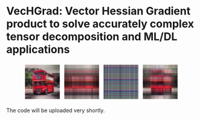 # VecHGrad: Vector Hessian Gradient product to solve accurately complex tensor decomposition and ML/DL applications


<p align="middle">
  <img src="https://github.com/dagrate/vechgrad/blob/master/images/bus_als.png" width="100"/>
  <img src="https://github.com/dagrate/vechgrad/blob/master/images/bus_sgd.png" width="100"/>
  <img src="https://github.com/dagrate/vechgrad/blob/master/images/bus_nag.png" width="100"/>
  <img src="https://github.com/dagrate/vechgrad/blob/master/images/bus_adam.png" width="100"/>
</p>

The code will be uploaded very shortly.
